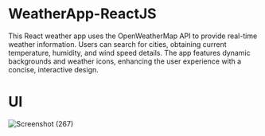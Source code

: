 # WeatherApp-ReactJS
This React weather app uses the OpenWeatherMap API to provide real-time weather information. Users can search for cities, obtaining current temperature, humidity, and wind speed details. The app features dynamic backgrounds and weather icons, enhancing the user experience with a concise, interactive design.

# UI 
![Screenshot (267)](https://github.com/VishalPV2004/WeatherApp-ReactJS/assets/125368625/7bde4d6b-1c46-42e4-b846-47c78f973d69)
